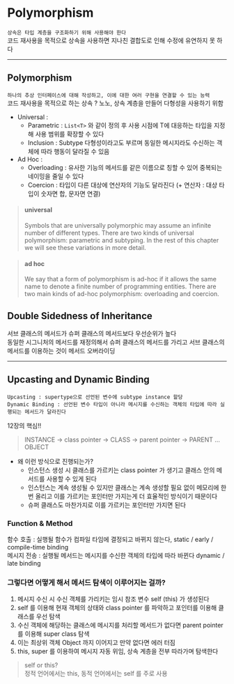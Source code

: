 # Polymorphism
`상속은 타입 계층을 구조화하기 위해 사용해야 한다` <br>
코드 재사용을 목적으로 상속을 사용하면 지나친 결합도로 인해 수정에 유연하지 못 하다 
<hr>

## Polymorphism
`하나의 추상 인터페이스에 대해 작성하고, 이에 대한 여러 구현을 연결할 수 있는 능력`<br>
코드 재사용을 목적으로 하는 상속 ? 노노, 상속 계층을 만들어 다형성을 사용하기 위함

- Universal : 
  - Parametric : `List<T>` 와 같이 정의 후 사용 시점에 T에 대응하는 타입을 지정해 사용 범위를 확장할 수 있다
  - Inclusion : Subtype 다형성이라고도 부르며 동일한 메시지라도 수신하는 객체에 따라 행동이 달라질 수 있음
- Ad Hoc : 
  - Overloading : 유사한 기능의 메서드를 같은 이름으로 칭할 수 있어 중복되는 네이밍을 줄일 수 있다  
  - Coercion : 타입이 다른 대상에 연산자의 기능도 달라진다 (+ 연산자 : 대상 타입이 숫자면 합, 문자면 연결)

> <h4>universal</h4>
> Symbols that are universally polymorphic may assume an infinite number of different types. There are two kinds of universal polymorphism: parametric and subtyping. In the rest of this chapter we will see these variations in more detail.

> <h4>ad hoc </h4>
> We say that a form of polymorphism is ad-hoc if it allows the same name to denote a finite number of programming entities. There are two main kinds of ad-hoc polymorphism: overloading and coercion.


## Double Sidedness of Inheritance
서브 클래스의 메서드가 슈퍼 클래스의 메서드보다 우선순위가 높다 <br>
동일한 시그니처의 메서드를 재정의해서 슈퍼 클래스의 메서드를 가리고 서브 클래스의 메서드를 이용하는 것이 메서드 오버라이딩
<hr>


## Upcasting and Dynamic Binding
`Upcasting : supertype으로 선언된 변수에 subtype instance 할당` <br>
`Dynamic Binding : 선언된 변수 타입이 아니라 메시지를 수신하는 객체의 타입에 따라 실행되는 메서드가 달라진다`

12장의 핵심!!
>INSTANCE -> class pointer -> CLASS -> parent pointer -> PARENT ... OBJECT
- 왜 이런 방식으로 진행되는가? <br>
  - 인스턴스 생성 시 클래스를 가르키는 class pointer 가 생기고 클래스 안의 메서드를 사용할 수 있게 된다 <br>
  - 인스턴스는 계속 생성될 수 있지만 클래스는 계속 생성할 필요 없이 메모리에 한 번 올리고 이를 가르키는 포인터만 가지는게 더 효율적인 방식이기 때문이다
  - 슈퍼 클래스도 마찬가지로 이를 가르키는 포인터만 가지면 된다
  
### Function & Method
함수 호출 : 실행될 함수가 컴파일 타임에 결정되고 바뀌지 않는다, static / early / compile-time binding <br>
메시지 전송 : 실행될 메서드는 메시지를 수신한 객체의 타입에 따라 바뀐다 dynamic / late binding

### 그렇다면 어떻게 해서 메서드 탐색이 이루어지는 걸까?
1. 메시지 수신 시 수신 객체를 가리키는 임시 참조 변수 self (this) 가 생성된다 
2. self 를 이용해 현재 객체의 상태와 class pointer 를 파악하고 포인터를 이용해 클래스를 우선 탐색 
3. 수신 객체에 해당하는 클래스에 메시지를 처리할 메서드가 없다면 parent pointer 를 이용해 super class 탐색 
4. 이는 최상위 객체 Object 까지 이어지고 만약 없다면 에러 터짐
5. this, super 를 이용하여 메시지 자동 위임, 상속 계층을 전부 따라가며 탐색한다


> self or this? <br>
> 정적 언어에서는 this, 동적 언어에서는 self 를 주로 사용